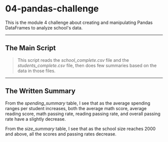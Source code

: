 # 04-pandas-challenge

This is the module 4 challenge about creating and manipulating Pandas DataFrames to analyze school's data.

---
## The Main Script
[]()
>This script reads the *school_complete.csv* file and the *students_complete.csv* file, then does few summaries based on the data in those files.
---

## The Written Summary

From the *spending_summary* table, I see that as the average spending ranges per student increases, both the average math score, average reading score, math passing rate, reading passing rate, and overall passing rate have a slightly decrease.

From the *size_summary* table, I see that as the school size reaches 2000 and above, all the scores and passing rates decrease.